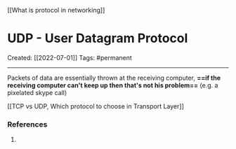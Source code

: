 [[What is protocol in networking]]

# UDP - User Datagram Protocol
Created:  [[2022-07-01]]
Tags: #permanent 

---
Packets of data are essentially thrown at the receiving computer, **==if the receiving computer can't keep up then that's not his problem==** 
(e.g. a pixelated skype call)





[[TCP vs UDP, Which protocol to choose in Transport Layer]]









### References
1. 